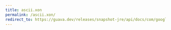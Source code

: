 ```yaml
---
title: ascii.xon
permalink: /ascii.xon/
redirect_to: https://guava.dev/releases/snapshot-jre/api/docs/com/google/common/base/Ascii.html#XON
---
```

